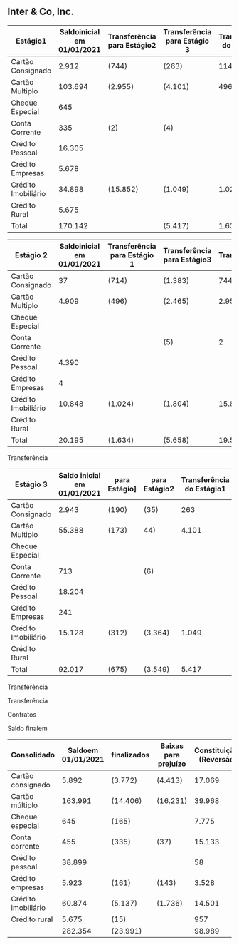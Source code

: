 ## Inter &amp; Co, Inc.

| Estágio1            |   Saldoinicial em 01/01/2021 | Transferência para Estágio2   | Transferência para Estágio 3   | Transferência do Estágio2   | Transferência doEstágio3   | Contratos finalizados   | Baixas para prejuízo   |   Constituição/ (Reversão) |   Saldo finalem 31/03/2021 |
|---------------------|------------------------------|-------------------------------|--------------------------------|-----------------------------|----------------------------|-------------------------|------------------------|----------------------------|----------------------------|
| Cartão Consignado   |                        2.912 | (744)                         | (263)                          | 114                         | 190                        | (2.935)                 |                        |                      8.596 |                      7.87  |
| Cartão Multiplo     |                      103.694 | (2.955)                       | (4.101)                        | 496                         | 173                        | (8.921)                 | (97)                   |                      6.28  |                     94.569 |
| Cheque Especial     |                      645     |                               |                                |                             |                            | (165)                   |                        |                      7.775 |                      8.255 |
| Conta Corrente      |                      335     | (2)                           | (4)                            |                             |                            | (329)                   |                        |                    227     |                    227     |
| Crédito Pessoal     |                       16.305 |                               |                                |                             |                            |                         |                        |                      2     |                     16.307 |
| Crédito Empresas    |                        5.678 |                               |                                |                             |                            | (158)                   |                        |                      3.499 |                      9.018 |
| Crédito Imobiliário |                       34.898 | (15.852)                      | (1.049)                        | 1.024                       | 312                        |                         |                        |                      4.832 |                     22.404 |
| Crédito Rural       |                        5.675 |                               |                                |                             |                            | (15)                    |                        |                    957     |                      6.617 |
| Total               |                      170.142 |                               | (5.417)                        | 1.634                       | 675                        | (14.284)                |                        |                     32.168 |                    165.267 |

| Estágio 2           | Saldoinicial em 01/01/2021   | Transferência para Estágio 1   | Transferência para Estágio3   | Transferência   | Transferência doEstágio3   | Contratos finalizados   | Baixas para prejuízo   | Constituição / (Reversão)   | Saldofinalem 31/03/2021   |
|---------------------|------------------------------|--------------------------------|-------------------------------|-----------------|----------------------------|-------------------------|------------------------|-----------------------------|---------------------------|
| Cartão Consignado   | 37                           | (714)                          | (1.383)                       | 744             | 35                         | (441)                   |                        | 2.312                       | 1.190                     |
| Cartão Multiplo     | 4.909                        | (496)                          | (2.465)                       | 2.955           | 144                        | (1.800)                 |                        | 71.427                      | 14.674                    |
| Cheque Especial     |                              |                                |                               |                 |                            |                         |                        |                             |                           |
| Conta Corrente      |                              |                                | (5)                           | 2               |                            |                         |                        | 12.421                      | 12.430                    |
| Crédito Pessoal     | 4.390                        |                                |                               |                 |                            |                         |                        |                             | 4.390                     |
| Crédito Empresas    | 4                            |                                |                               |                 |                            |                         |                        |                             | 10                        |
| Crédito Imobiliário | 10.848                       | (1.024)                        | (1.804)                       | 15.852          | 3.364                      | (421)                   |                        | 4.716                       | 31.531                    |
| Crédito Rural       |                              |                                |                               |                 |                            |                         |                        |                             |                           |
| Total               | 20.195                       | (1.634)                        | (5.658)                       | 19.554          | 3.549                      | (2.666                  |                        | 30.885                      | 64.225                    |

Transferência

| Estágio 3           | Saldo inicial em 01/01/2021   | para Estágio]   | para Estágio2   | Transferência do Estágio1   | do Estágio2   | Contratos finalizados   | Baixas para prejuízo   | Constituição/ (Reversão)   | Saldo finalem 31/03/2021   |
|---------------------|-------------------------------|-----------------|-----------------|-----------------------------|---------------|-------------------------|------------------------|----------------------------|----------------------------|
| Cartão Consignado   | 2.943                         | (190)           | (35)            | 263                         | 1.383         | (396)                   | (4.413)                | 6.161                      | 5.716                      |
| Cartão Multiplo     | 55.388                        | (173)           | 44)             | 4.101                       | 2.465         | (3.685)                 | (16.134)               | 22.261                     | 64.079                     |
| Cheque Especial     |                               |                 |                 |                             |               |                         |                        |                            |                            |
| Conta Corrente      | 713                           |                 | (6)             |                             |               | (5)                     | (37)                   | 2.485                      | 2.559                      |
| Crédito Pessoal     | 18.204                        |                 |                 |                             |               |                         | (3)                    | 56                         | 18.257                     |
| Crédito Empresas    | 241                           |                 |                 |                             |               |                         | (143)                  | 20                         | 719                        |
| Crédito Imobiliário | 15.128                        | (312)           | (3.364)         | 1.049                       | 1.804         | (2.955)                 | (1.736)                | 4.953                      | 14.567                     |
| Crédito Rural       |                               |                 |                 |                             |               |                         |                        |                            |                            |
| Total               | 92.017                        | (675)           | (3.549)         | 5.417                       | 5.658         | (7.041)                 | (22.466)               | 35.936                     | 105.297                    |

Transferência

Transferência

Contratos

Saldo finalem

| Consolidado         |   Saldoem 01/01/2021 | finalizados   | Baixas para prejuízo   |   Constituição/ (Reversão) |   31/03/2021 |
|---------------------|----------------------|---------------|------------------------|----------------------------|--------------|
| Cartão consignado   |                5.892 | (3.772)       | (4.413)                |                     17.069 |       14.776 |
| Cartão múltiplo     |              163.991 | (14.406)      | (16.231)               |                     39.968 |      173.322 |
| Cheque especial     |              645     | (165)         |                        |                      7.775 |        8.255 |
| Conta corrente      |              455     | (335)         | (37)                   |                     15.133 |       15.216 |
| Crédito pessoal     |               38.899 |               |                        |                     58     |       38.954 |
| Crédito empresas    |                5.923 | (161)         | (143)                  |                      3.528 |        9.147 |
| Crédito imobiliário |               60.874 | (5.137)       | (1.736)                |                     14.501 |       68.502 |
| Crédito rural       |                5.675 | (15)          |                        |                    957     |        6.617 |
|                     |              282.354 | (23.991)      |                        |                     98.989 |      334.789 |